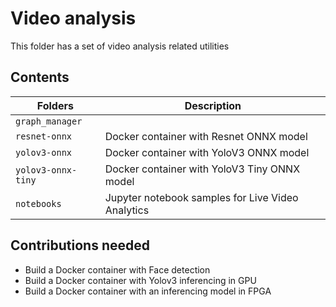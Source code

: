 # Video analysis

This folder has a set of video analysis related utilities

## Contents

| Folders              | Description                                       |
|----------------------|---------------------------------------------------|
| `graph_manager`      |                                                   |
| `resnet-onnx`        | Docker container with Resnet ONNX model           |
| `yolov3-onnx`        | Docker container with YoloV3 ONNX model           |
| `yolov3-onnx-tiny`   | Docker container with YoloV3 Tiny ONNX model      |
| `notebooks`          | Jupyter notebook samples for Live Video Analytics |

## Contributions needed
- Build a Docker container with Face detection 
- Build a Docker container with Yolov3 inferencing in GPU
- Build a Docker container with an inferencing model in FPGA

